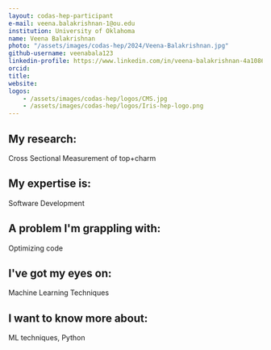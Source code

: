 ```yaml
---
layout: codas-hep-participant
e-mail: veena.balakrishnan-1@ou.edu
institution: University of Oklahoma
name: Veena Balakrishnan
photo: "/assets/images/codas-hep/2024/Veena-Balakrishnan.jpg"
github-username: veenabala123
linkedin-profile: https://www.linkedin.com/in/veena-balakrishnan-4a1086210/
orcid:
title:
website:
logos:
    - /assets/images/codas-hep/logos/CMS.jpg
    - /assets/images/codas-hep/logos/Iris-hep-logo.png
---
```

## My research:
Cross Sectional Measurement of top+charm

## My expertise is:
Software Development

## A problem I'm grappling with:
Optimizing code

## I've got my eyes on:
Machine Learning Techniques

## I want to know more about:
ML techniques, Python
